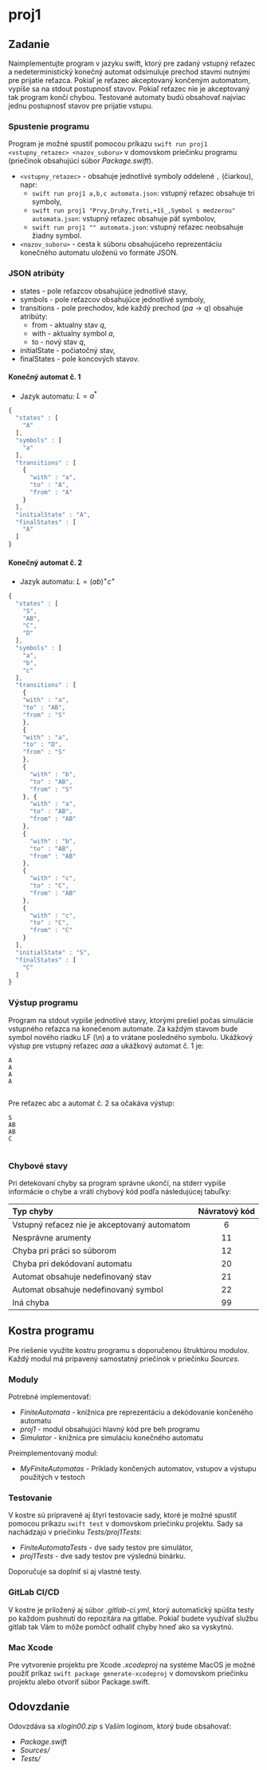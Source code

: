 # proj1

## Zadanie

Naimplementujte program v jazyku swift, ktorý pre zadaný vstupný reťazec a nedeterministický konečný automat odsimuluje prechod stavmi nutnými pre prijatie reťazca. Pokiaľ je reťazec akceptovaný končeným automatom, vypíše sa na stdout postupnosť stavov. Pokiaľ reťazec nie je akceptovaný tak program končí chybou. Testované automaty budú obsahovať najviac jednu postupnosť stavov pre prijatie vstupu.

### Spustenie programu

Program je možné spustiť pomocou príkazu `swift run proj1 <vstupny_retazec> <nazov_suboru>` v domovskom priečinku programu (priečinok obsahujúci súbor *Package.swift*).

- `<vstupny_retazec>` - obsahuje jednotlivé symboly oddelené `,` (čiarkou), napr:
    - `swift run proj1 a,b,c automata.json`:  vstupný reťazec obsahuje tri symboly,
    - `swift run proj1 "Prvy,Druhy,Treti,+1š_,Symbol s medzerou" automata.json`: vstupný reťazec obsahuje päť symbolov,
    - `swift run proj1 "" automata.json`:  vstupný reťazec neobsahuje žiadny symbol.
- `<nazov_suboru>` - cesta k súboru obsahujúceho reprezentáciu konečného automatu uloženú vo formáte JSON.

### JSON atribúty

- states - pole reťazcov obsahujúce jednotlivé stavy,
- symbols - pole reťazcov obsahujúce jednotlivé symboly,
- transitions - pole prechodov, kde každý prechod ($`pa \rightarrow q`$) obsahuje atribúty:
    - from - aktualny stav $`q`$,
    - with - aktualny symbol $`a`$,
    - to - nový stav $`q`$,
- initialState - počiatočný stav,
- finalStates - pole koncových stavov.

#### Konečný automat č. 1

- Jazyk automatu: $`L=a^*`$

```javascript
{
  "states" : [
    "A"
  ],
  "symbols" : [
    "a"
  ],
  "transitions" : [
    {
      "with" : "a",
      "to" : "A",
      "from" : "A"
    }
  ],
  "initialState" : "A",
  "finalStates" : [
    "A"
  ]
}
```

#### Konečný automat č. 2

- Jazyk automatu: $`L=(ab)^+c^+`$

```javascript
{
  "states" : [
    "S",
    "AB",
    "C",
    "D"
  ],
  "symbols" : [
    "a",
    "b",
    "c"
  ],
  "transitions" : [
    {
    "with" : "a",
    "to" : "AB",
    "from" : "S"
    },
    {
    "with" : "a",
    "to" : "D",
    "from" : "S"
    },
    {
      "with" : "b",
      "to" : "AB",
      "from" : "S"
    }, {
      "with" : "a",
      "to" : "AB",
      "from" : "AB"
    },
    {
      "with" : "b",
      "to" : "AB",
      "from" : "AB"
    },
    {
      "with" : "c",
      "to" : "C",
      "from" : "AB"
    },
    {
      "with" : "c",
      "to" : "C",
      "from" : "C"
    }
  ],
  "initialState" : "S",
  "finalStates" : [
    "C"
  ]
}
```

### Výstup programu

Program na stdout vypíše jednotlivé stavy, ktorými prešiel počas simulácie vstupného reťazca na konečenom automate. Za každým stavom bude symbol nového riadku LF (\n) a to vrátane posledného symbolu. Ukážkový výstup pre vstupný reťazec *aaa* a ukážkový automat č. 1 je:

```
A
A
A
A
 
```
<!--Na poslednom riadku je medzera, kvôli správnemu renderovaniu-->

Pre reťazec abc a automat č. 2 sa očakáva výstup:

```
S
AB
AB
C
 
```
<!--Na poslednom riadku je medzera, kvôli správnemu renderovaniu-->

### Chybové stavy

Pri detekovaní chyby sa program správne ukončí, na stderr vypíše informácie o chybe a vráti chybový kód podľa následujúcej tabuľky:

| Typ chyby                                    | Návratový kód |
| :------------------------------------------- |:-------------:|
| Vstupný reťacez nie je akceptovaný automatom |       6       |
| Nesprávne arumenty                           |       11      |
| Chyba pri práci so súborom                   |       12      |
| Chyba pri dekódovaní automatu                |       20      |
| Automat obsahuje nedefinovaný stav           |       21      |
| Automat obsahuje nedefinovaný symbol         |       22      |
| Iná chyba                                    |       99      |

## Kostra programu

Pre riešenie využite kostru programu s doporučenou štruktúrou modulov. Každý modul má pripavený samostatný priečinok v priečinku *Sources*. 

### Moduly

Potrebné implementovať:

- *FiniteAutomata* - knižnica pre reprezentáciu a dekódovanie končeného automatu
- *proj1* - modul obsahujúci hlavný kód pre beh programu
- *Simulator* - knižnica pre simuláciu konečného automatu


Preimplementovaný modul: 

- *MyFiniteAutomatas* - Príklady končených automatov, vstupov a výstupu použitých v testoch 

### Testovanie

V kostre sú pripravené aj štyri testovacie sady, ktoré je možné spustiť pomocou príkazu `swift test` v domovskom priečinku projektu. Sady sa nachádzajú v priečinku *Tests/proj1Tests*:

- *FiniteAutomataTests* - dve sady testov pre simulátor,
- *proj1Tests* - dve sady testov pre výslednú binárku.

Doporučuje sa doplniť si aj vlastné testy.

### GitLab CI/CD

V kostre je priložený aj súbor *.gitlab-ci.yml*, ktorý automatický spúšta testy po každom pushnutí do repozitára na gitlabe. Pokiaľ budete využívať službu gitlab tak Vám to môže pomôcť odhaliť chyby hneď ako sa vyskytnú.

### Mac Xcode

Pre vytvorenie projektu pre Xcode *.xcodeproj* na systéme MacOS je možné použíť príkaz `swift package generate-xcodeproj` v domovskom priečinku projektu alebo otvoriť súbor Package.swift.

## Odovzdanie

Odovzdáva sa *xlogin00.zip* s Vaším loginom, ktorý bude obsahovať:

- *Package.swift*
- *Sources/*
- *Tests/*
